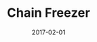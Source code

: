 ---
title: Chain Freezer
linktitle: Chain Freezer
description: Sync the chain up until a specified block height
date: 2017-02-01
publishdate: 2017-02-01
lastmod: 2017-02-01
categories: [eosc-tools-commands]
keywords: [usage,livereload,command line,flags]
menu:
  docs:
    parent: "eosc-tools-commands"
    identifier: eosc_tools_chain-freeze
    weight: 40
weight: 40
sections_weight: 40
draft: false
aliases: [/overview/usage/,/extras/livereload/,/doc/usage/,/usage/]
toc: true
auto_content: true
---